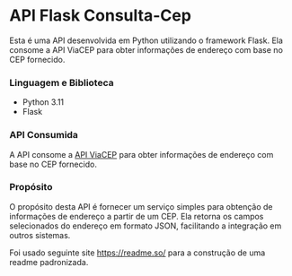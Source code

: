 # API Flask Consulta-Cep

Esta é uma API desenvolvida em Python utilizando o framework Flask. Ela consome a API ViaCEP para obter informações de endereço com base no CEP fornecido.

### Linguagem e Biblioteca

- Python 3.11
- Flask

### API Consumida

A API consome a [API ViaCEP](https://viacep.com.br/) para obter informações de endereço com base no CEP fornecido.

### Propósito

O propósito desta API é fornecer um serviço simples para obtenção de informações de endereço a partir de um CEP. Ela retorna os campos selecionados do endereço em formato JSON, facilitando a integração em outros sistemas.



Foi usado seguinte site https://readme.so/ para a construção de uma readme padronizada.